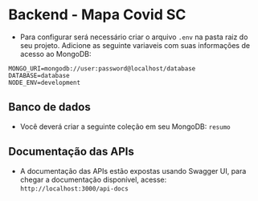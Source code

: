 # Backend - Mapa Covid SC #
- Para configurar será necessário criar o arquivo `.env` na pasta raiz do seu projeto.
Adicione as seguinte variaveis com suas informações de acesso ao MongoDB:
```
MONGO_URI=mongodb://user:password@localhost/database
DATABASE=database
NODE_ENV=development
```

## Banco de dados
- Você deverá criar a seguinte coleção em seu MongoDB:
`resumo`

## Documentação das APIs
- A documentação das APIs estão expostas usando Swagger UI, para chegar a documentação disponível, acesse:
`http://localhost:3000/api-docs`